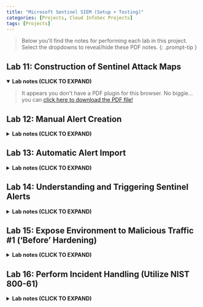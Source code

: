 ```yaml
---
title: "Microsoft Sentinel SIEM (Setup + Testing)"
categories: [Projects, Cloud InfoSec Projects]
tags: [Projects]
---
```

> Below you'll find the notes for performing each lab in this project. Select the dropdowns to reveal/hide these PDF notes.
{: .prompt-tip }

## Lab 11: Construction of Sentinel Attack Maps

<details open>
  <summary>
    <strong>Lab notes (CLICK TO EXPAND)</strong>
  </summary>
  <blockquote>
    <object data="/assets/lab%20notes/lab11.pdf" type="application/pdf" width="100%" height="600px"> 
      <p>It appears you don't have a PDF plugin for this browser.
       No biggie... you can <a href="/assets/lab%20notes/lab11.pdf">click here to download the PDF file!</a></p>  
    </object>
  </blockquote>
</details>

## Lab 12: Manual Alert Creation

<details>
  <summary>
    <strong>Lab notes (CLICK TO EXPAND)</strong>
  </summary>
  <blockquote>
    <object data="/assets/lab%20notes/lab12.pdf" type="application/pdf" width="100%" height="600px"> 
      <p>It appears you don't have a PDF plugin for this browser.
       No biggie... you can <a href="/assets/lab%20notes/lab12.pdf">click here to download the PDF file!</a></p>  
    </object>
  </blockquote>
</details>

## Lab 13: Automatic Alert Import

<details>
  <summary>
    <strong>Lab notes (CLICK TO EXPAND)</strong>
  </summary>
  <blockquote>
    <object data="/assets/lab%20notes/lab13.pdf" type="application/pdf" width="100%" height="600px"> 
      <p>It appears you don't have a PDF plugin for this browser.
       No biggie... you can <a href="/assets/lab%20notes/lab13.pdf">click here to download the PDF file!</a></p>  
    </object>
  </blockquote>
</details>

## Lab 14: Understanding and Triggering Sentinel Alerts

<details>
  <summary>
    <strong>Lab notes (CLICK TO EXPAND)</strong>
  </summary>
  <blockquote>
    <object data="/assets/lab%20notes/lab14.pdf" type="application/pdf" width="100%" height="600px"> 
      <p>It appears you don't have a PDF plugin for this browser.
       No biggie... you can <a href="/assets/lab%20notes/lab14.pdf">click here to download the PDF file!</a></p>  
    </object>
  </blockquote>
</details>

## Lab 15: Expose Environment to Malicious Traffic #1 (‘Before’ Hardening)

<details>
  <summary>
    <strong>Lab notes (CLICK TO EXPAND)</strong>
  </summary>
  <blockquote>
    <object data="/assets/lab%20notes/lab15.pdf" type="application/pdf" width="100%" height="600px"> 
      <p>It appears you don't have a PDF plugin for this browser.
       No biggie... you can <a href="/assets/lab%20notes/lab15.pdf">click here to download the PDF file!</a></p>  
    </object>
  </blockquote>
</details>

## Lab 16: Perform Incident Handling (Utilize NIST 800-61)

<details>
  <summary>
    <strong>Lab notes (CLICK TO EXPAND)</strong>
  </summary>
  <blockquote>
    <object data="/assets/lab%20notes/lab16.pdf" type="application/pdf" width="100%" height="600px"> 
      <p>It appears you don't have a PDF plugin for this browser.
       No biggie... you can <a href="/assets/lab%20notes/lab16.pdf">click here to download the PDF file!</a></p>  
    </object>
  </blockquote>
</details>
